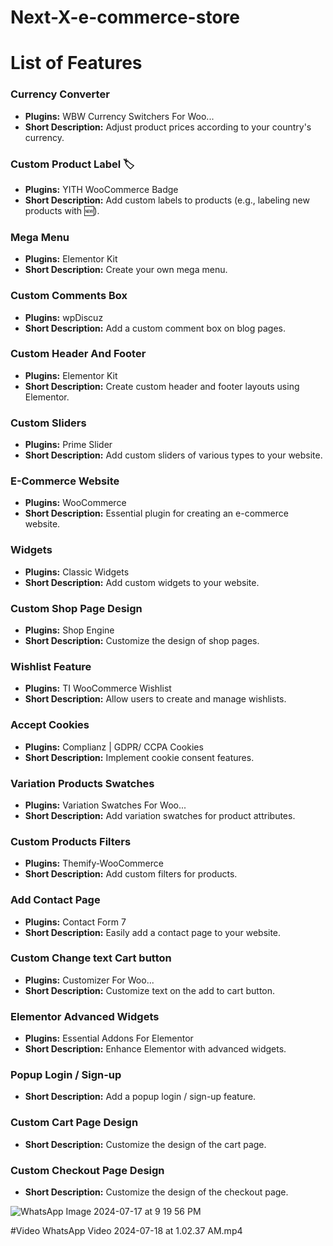 # Next-X-e-commerce-store

# List of Features

### Currency Converter
- **Plugins:** WBW Currency Switchers For Woo...
- **Short Description:** Adjust product prices according to your country's currency.

### Custom Product Label 🏷️
- **Plugins:** YITH WooCommerce Badge
- **Short Description:** Add custom labels to products (e.g., labeling new products with 🆕).

### Mega Menu
- **Plugins:** Elementor Kit
- **Short Description:** Create your own mega menu.

### Custom Comments Box
- **Plugins:** wpDiscuz
- **Short Description:** Add a custom comment box on blog pages.

### Custom Header And Footer
- **Plugins:** Elementor Kit
- **Short Description:** Create custom header and footer layouts using Elementor.

### Custom Sliders
- **Plugins:** Prime Slider
- **Short Description:** Add custom sliders of various types to your website.

### E-Commerce Website
- **Plugins:** WooCommerce
- **Short Description:** Essential plugin for creating an e-commerce website.

### Widgets
- **Plugins:** Classic Widgets
- **Short Description:** Add custom widgets to your website.

### Custom Shop Page Design
- **Plugins:** Shop Engine
- **Short Description:** Customize the design of shop pages.

### Wishlist Feature
- **Plugins:** TI WooCommerce Wishlist
- **Short Description:** Allow users to create and manage wishlists.

### Accept Cookies
- **Plugins:** Complianz | GDPR/ CCPA Cookies
- **Short Description:** Implement cookie consent features.

### Variation Products Swatches
- **Plugins:** Variation Swatches For Woo...
- **Short Description:** Add variation swatches for product attributes.

### Custom Products Filters
- **Plugins:** Themify-WooCommerce
- **Short Description:** Add custom filters for products.

### Add Contact Page
- **Plugins:** Contact Form 7
- **Short Description:** Easily add a contact page to your website.

### Custom Change text Cart button
- **Plugins:** Customizer For Woo...
- **Short Description:** Customize text on the add to cart button.

### Elementor Advanced Widgets
- **Plugins:** Essential Addons For Elementor
- **Short Description:** Enhance Elementor with advanced widgets.

### Popup Login / Sign-up
- **Short Description:** Add a popup login / sign-up feature.

### Custom Cart Page Design
- **Short Description:** Customize the design of the cart page.

### Custom Checkout Page Design
- **Short Description:** Customize the design of the checkout page.


![WhatsApp Image 2024-07-17 at 9 19 56 PM](https://github.com/user-attachments/assets/65dc9af7-fbb1-4c68-870b-4a664c05b3c0)



#Video 
WhatsApp Video 2024-07-18 at 1.02.37 AM.mp4
